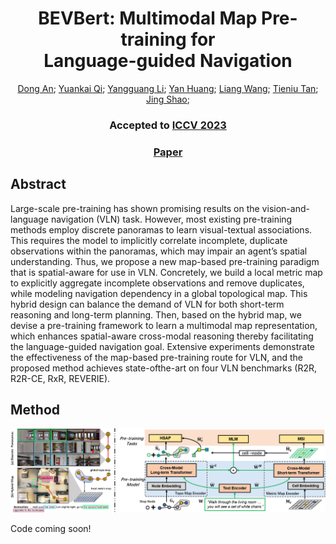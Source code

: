 <div align="center">

<h1>BEVBert: Multimodal Map Pre-training for <br /> Language-guided Navigation</h1>

<div>
    <a href='https://marsaki.github.io/' target='_blank'>Dong An</a>;
    <a href='https://sites.google.com/site/yuankiqi/home' target='_blank'>Yuankai Qi</a>;
    <a href='https://scholar.google.com/citations?user=a7AMvgkAAAAJ&hl=zh-CN'>Yangguang Li</a>;
    <a href='https://yanrockhuang.github.io/' target='_blank'>Yan Huang</a>;
    <a href='http://scholar.google.com/citations?user=8kzzUboAAAAJ&hl=zh-CN' target='_blank'>Liang Wang</a>;
    <a href='https://scholar.google.com/citations?user=W-FGd_UAAAAJ&hl=en' target='_blank'>Tieniu Tan</a>;
    <a href='https://amandajshao.github.io/' target='_blank'>Jing Shao</a>;
</div>

<h3><strong>Accepted to <a href='https://iccv2023.thecvf.com/' target='_blank'>ICCV 2023</a></strong></h3>

<h3 align="center">
  <a href="xxx" target='_blank'>Paper</a>
</h3>
</div>

## Abstract

Large-scale pre-training has shown promising results on the vision-and-language navigation (VLN) task. However, most existing pre-training methods employ discrete panoramas to learn visual-textual associations. This requires the model to implicitly correlate incomplete, duplicate observations within the panoramas, which may impair an agent’s spatial understanding. Thus, we propose a new map-based pre-training paradigm that is spatial-aware for use in VLN. Concretely, we build a local metric map to explicitly aggregate incomplete observations and remove duplicates, while modeling navigation dependency in a global topological map. This hybrid design can balance the demand of VLN for both short-term reasoning and long-term planning. Then, based on the hybrid map, we devise a pre-training framework to learn a multimodal map representation, which enhances spatial-aware cross-modal reasoning thereby facilitating the language-guided navigation goal. Extensive experiments demonstrate the effectiveness of the map-based pre-training route for VLN, and the proposed method achieves state-ofthe-art on four VLN benchmarks (R2R, R2R-CE, RxR, REVERIE).

## Method

![](assets/method.png)

Code coming soon!
